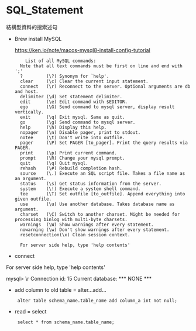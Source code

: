 # SQL_Statement
結構型資料的搜索述句

* Brew install MySQL

  https://ken.io/note/macos-mysql8-install-config-tutorial
  
  
  
          List of all MySQL commands:
        Note that all text commands must be first on line and end with ';'
        ?         (\?) Synonym for `help'.
        clear     (\c) Clear the current input statement.
        connect   (\r) Reconnect to the server. Optional arguments are db and host.
        delimiter (\d) Set statement delimiter.
        edit      (\e) Edit command with $EDITOR.
        ego       (\G) Send command to mysql server, display result vertically.
        exit      (\q) Exit mysql. Same as quit.
        go        (\g) Send command to mysql server.
        help      (\h) Display this help.
        nopager   (\n) Disable pager, print to stdout.
        notee     (\t) Don't write into outfile.
        pager     (\P) Set PAGER [to_pager]. Print the query results via PAGER.
        print     (\p) Print current command.
        prompt    (\R) Change your mysql prompt.
        quit      (\q) Quit mysql.
        rehash    (\#) Rebuild completion hash.
        source    (\.) Execute an SQL script file. Takes a file name as an argument.
        status    (\s) Get status information from the server.
        system    (\!) Execute a system shell command.
        tee       (\T) Set outfile [to_outfile]. Append everything into given outfile.
        use       (\u) Use another database. Takes database name as argument.
        charset   (\C) Switch to another charset. Might be needed for processing binlog with multi-byte charsets.
        warnings  (\W) Show warnings after every statement.
        nowarning (\w) Don't show warnings after every statement.
        resetconnection(\x) Clean session context.

        For server side help, type 'help contents'


* connect 

For server side help, type 'help contents'

mysql> \r
Connection id:    15
Current database: *** NONE ***


      

* add column to old table = alter...add...
 
 
       alter table schema_name.table_name add column_a int not null;
       
       
* read = select 

       select * from schema_name.table_name;
